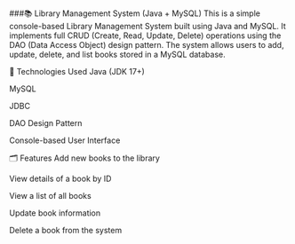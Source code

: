 

###📚 Library Management System (Java + MySQL)
This is a simple console-based Library Management System built using Java and MySQL. It implements full CRUD (Create, Read, Update, Delete) operations using the DAO (Data Access Object) design pattern. The system allows users to add, update, delete, and list books stored in a MySQL database.

🔧 Technologies Used
Java (JDK 17+)

MySQL

JDBC

DAO Design Pattern

Console-based User Interface

🗂️ Features
Add new books to the library

View details of a book by ID

View a list of all books

Update book information

Delete a book from the system
